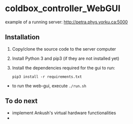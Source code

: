 # coldbox_controller_WebGUI


example of a running server:
http://petra.phys.yorku.ca:5000



Installation
------------
1. Copy/clone the source code to the server computer
2. Install Python 3 and pip3 (if they are not installed yet)
3. Install the dependencies required for the gui to run:

    `pip3 install -r requirements.txt`


- to run the web-gui, execute `./run.sh`


To do next
----------
- implement Ankush's virtual hardware functionalities
-
